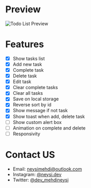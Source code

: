 # Preview
![Todo List Preview](https://i.ibb.co/5WZXgSB/todo-list.png)
# Features
 - [x] Show tasks list
 - [x] Add new task
 - [x] Complete task
 - [x] Delete task
 - [x] Edit task
 - [x] Clear complete tasks
 - [x] Clear all tasks
 - [x] Save on local storage
 - [x] Reverse sort by id
 - [x] Show message if not task
 - [x] Show toast when add, delete task
 - [ ] Show custom alert box
 - [ ] Animation on complete and delete
 - [ ] Responsivity
# Contact US
 - Email: [neysimehdi@outlook.com](mailto:neysimehdi@outlook.com)
 - Instagram: [@neysi.dev](https://instagram.com/neysi.dev)
 - Twitter: [@dev_mehdineysi](https://twitter.com/dev_mehdineysi)
